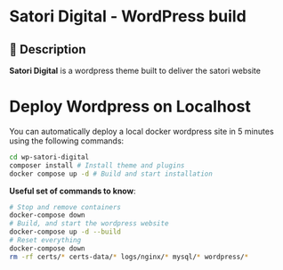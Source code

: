 
# Satori Digital - WordPress build

## 📌 Description

**Satori Digital** is a wordpress theme built to deliver the satori website
 
# Deploy Wordpress on Localhost
You can automatically deploy a local docker wordpress site in 5 minutes
using the following commands:

``` bash
cd wp-satori-digital
composer install # Install theme and plugins
docker compose up -d # Build and start installation

```

**Useful set of commands to know**:

``` bash
# Stop and remove containers
docker-compose down
# Build, and start the wordpress website
docker-compose up -d --build
# Reset everything
docker-compose down
rm -rf certs/* certs-data/* logs/nginx/* mysql/* wordpress/*
```

